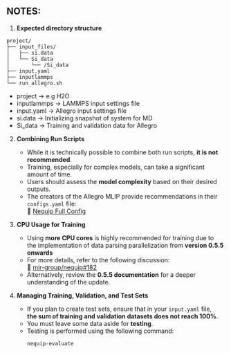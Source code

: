 ## NOTES:

1. **Expected directory structure**
```
project/
├── input_files/
│   ├── si.data
│   └── Si_data
│       └── /Si_data
├── input.yaml
├── inputlammps
└── run_allegro.sh
```
- project -> e.g H2O
- inputlammps -> LAMMPS input settings file
- input.yaml -> Allegro input settings file
- si.data -> Initializing snapshot of system for MD
- Si_data -> Training and validation data for Allegro

2. **Combining Run Scripts**
   - While it is technically possible to combine both run scripts, **it is not recommended**.  
   - Training, especially for complex models, can take a significant amount of time.  
   - Users should assess the **model complexity** based on their desired outputs.  
   - The creators of the Allegro MLIP provide recommendations in their `configs.yaml` file:  
     🔗 [Nequip Full Config](https://github.com/mir-group/nequip/blob/main/configs/full.yaml)

3. **CPU Usage for Training**
   - Using **more CPU cores** is highly recommended for training due to the implementation of data parsing 
     parallelization from **version 0.5.5 onwards**
   - For more details, refer to the following discussion:  
     🔗 [mir-group/nequip#182](https://github.com/mir-group/nequip/issues/182)  
   - Alternatively, review the **0.5.5 documentation** for a deeper understanding of the update.

4. **Managing Training, Validation, and Test Sets**
   - If you plan to create test sets, ensure that in your `input.yaml` file,  
     **the sum of training and validation datasets does not reach 100%**.  
   - You must leave some data aside for **testing**.  
   - Testing is performed using the following command:
     ```bash
     nequip-evaluate
     ```
